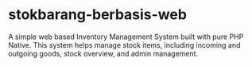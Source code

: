 # stokbarang-berbasis-web
A simple web based Inventory Management System built with pure PHP Native. This system helps manage stock items, including incoming and outgoing goods, stock overview, and admin management. 

